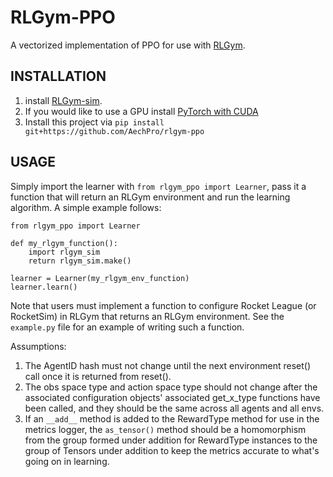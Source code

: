 # RLGym-PPO
A vectorized implementation of PPO for use with [RLGym](rlgym.org).

## INSTALLATION
1. install [RLGym-sim](https://github.com/AechPro/rocket-league-gym-sim). 
2. If you would like to use a GPU install [PyTorch with CUDA](https://pytorch.org/get-started/locally/)
3. Install this project via `pip install git+https://github.com/AechPro/rlgym-ppo`

## USAGE
Simply import the learner with `from rlgym_ppo import Learner`, pass it a function that will return an RLGym environment
and run the learning algorithm. A simple example follows:
```
from rlgym_ppo import Learner

def my_rlgym_function():
    import rlgym_sim
    return rlgym_sim.make()

learner = Learner(my_rlgym_env_function)
learner.learn()
```
Note that users must implement a function to configure Rocket League (or RocketSim) in RLGym that returns an 
RLGym environment. See the `example.py` file for an example of writing such a function.


Assumptions:
1. The AgentID hash must not change until the next environment reset() call once it is returned from reset().
2. The obs space type and action space type should not change after the associated configuration objects' associated get_x_type functions have been called, and they should be the same across all agents and all envs.
3. If an `__add__` method is added to the RewardType method for use in the metrics logger, the `as_tensor()` method should be a homomorphism from the group formed under addition for RewardType instances to the group of Tensors under addition to keep the metrics accurate to what's going on in learning.